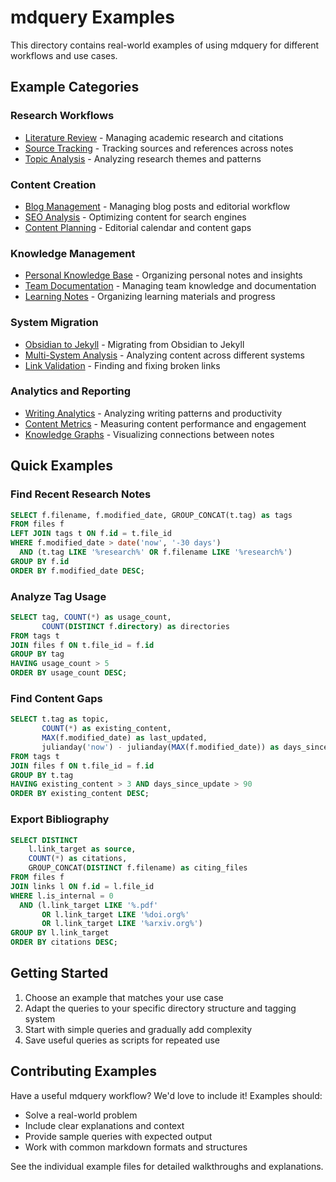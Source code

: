 # mdquery Examples

This directory contains real-world examples of using mdquery for different workflows and use cases.

## Example Categories

### Research Workflows
- [Literature Review](research/literature-review.md) - Managing academic research and citations
- [Source Tracking](research/source-tracking.md) - Tracking sources and references across notes
- [Topic Analysis](research/topic-analysis.md) - Analyzing research themes and patterns

### Content Creation
- [Blog Management](content/blog-management.md) - Managing blog posts and editorial workflow
- [SEO Analysis](content/seo-analysis.md) - Optimizing content for search engines
- [Content Planning](content/content-planning.md) - Editorial calendar and content gaps

### Knowledge Management
- [Personal Knowledge Base](knowledge/personal-kb.md) - Organizing personal notes and insights
- [Team Documentation](knowledge/team-docs.md) - Managing team knowledge and documentation
- [Learning Notes](knowledge/learning-notes.md) - Organizing learning materials and progress

### System Migration
- [Obsidian to Jekyll](migration/obsidian-to-jekyll.md) - Migrating from Obsidian to Jekyll
- [Multi-System Analysis](migration/multi-system.md) - Analyzing content across different systems
- [Link Validation](migration/link-validation.md) - Finding and fixing broken links

### Analytics and Reporting
- [Writing Analytics](analytics/writing-analytics.md) - Analyzing writing patterns and productivity
- [Content Metrics](analytics/content-metrics.md) - Measuring content performance and engagement
- [Knowledge Graphs](analytics/knowledge-graphs.md) - Visualizing connections between notes

## Quick Examples

### Find Recent Research Notes
```sql
SELECT f.filename, f.modified_date, GROUP_CONCAT(t.tag) as tags
FROM files f
LEFT JOIN tags t ON f.id = t.file_id
WHERE f.modified_date > date('now', '-30 days')
  AND (t.tag LIKE '%research%' OR f.filename LIKE '%research%')
GROUP BY f.id
ORDER BY f.modified_date DESC;
```

### Analyze Tag Usage
```sql
SELECT tag, COUNT(*) as usage_count,
       COUNT(DISTINCT f.directory) as directories
FROM tags t
JOIN files f ON t.file_id = f.id
GROUP BY tag
HAVING usage_count > 5
ORDER BY usage_count DESC;
```

### Find Content Gaps
```sql
SELECT t.tag as topic,
       COUNT(*) as existing_content,
       MAX(f.modified_date) as last_updated,
       julianday('now') - julianday(MAX(f.modified_date)) as days_since_update
FROM tags t
JOIN files f ON t.file_id = f.id
GROUP BY t.tag
HAVING existing_content > 3 AND days_since_update > 90
ORDER BY existing_content DESC;
```

### Export Bibliography
```sql
SELECT DISTINCT
    l.link_target as source,
    COUNT(*) as citations,
    GROUP_CONCAT(DISTINCT f.filename) as citing_files
FROM files f
JOIN links l ON f.id = l.file_id
WHERE l.is_internal = 0
  AND (l.link_target LIKE '%.pdf'
       OR l.link_target LIKE '%doi.org%'
       OR l.link_target LIKE '%arxiv.org%')
GROUP BY l.link_target
ORDER BY citations DESC;
```

## Getting Started

1. Choose an example that matches your use case
2. Adapt the queries to your specific directory structure and tagging system
3. Start with simple queries and gradually add complexity
4. Save useful queries as scripts for repeated use

## Contributing Examples

Have a useful mdquery workflow? We'd love to include it! Examples should:

- Solve a real-world problem
- Include clear explanations and context
- Provide sample queries with expected output
- Work with common markdown formats and structures

See the individual example files for detailed walkthroughs and explanations.